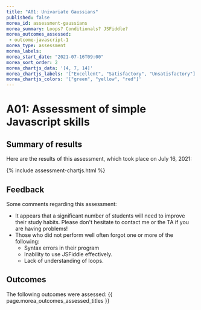 ```yaml
---
title: "A01: Univariate Gaussians"
published: false
morea_id: assessment-gaussians
morea_summary: Loops? Conditionals? JSFiddle?
morea_outcomes_assessed:
 - outcome-javascript-1
morea_type: assessment
morea_labels:
morea_start_date: "2021-07-16T09:00"
morea_sort_order: 2
morea_chartjs_data: '[4, 7, 14]'
morea_chartjs_labels: '["Excellent", "Satisfactory", "Unsatisfactory"]'
morea_chartjs_colors: '["green", "yellow", "red"]'
---
```

# A01: Assessment of simple Javascript skills

## Summary of results

Here are the results of this assessment, which took place on July 16, 2021:

{%  include assessment-chartjs.html  %}

## Feedback

Some comments regarding this assessment:

  * It appears that a significant number of students will need to improve their study habits. Please don't hesitate to contact me or the TA if you are having problems!
  * Those who did not perform well often forgot one or more of the following:
    * Syntax errors in their program
    * Inability to use JSFiddle effectively.
    * Lack of understanding of loops.

## Outcomes

The following outcomes were assessed: {{ page.morea_outcomes_assessed_titles }}


